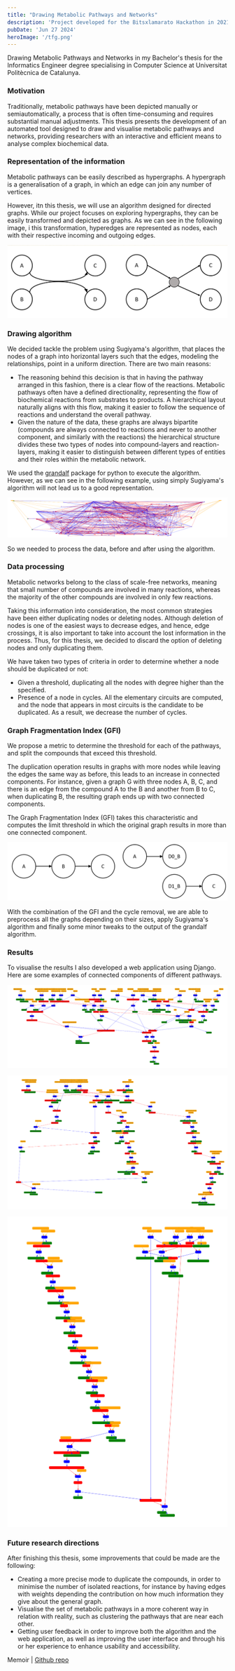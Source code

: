 ```yaml
---
title: "Drawing Metabolic Pathways and Networks"
description: 'Project developed for the Bitsxlamarato Hackathon in 2021'
pubDate: 'Jun 27 2024'
heroImage: '/tfg.png'
---
```

Drawing Metabolic Pathways and Networks in my Bachelor's thesis for the Informatics Engineer degree specialising in Computer Science at Universitat Politècnica de Catalunya.

### Motivation

Traditionally, metabolic pathways have been depicted manually or semiautomatically, a process that is often time-consuming and requires substantial manual adjustments. This thesis presents the development of an automated tool designed
to draw and visualise metabolic pathways and networks, providing researchers with an interactive and efficient means to analyse complex biochemical data.

### Representation of the information

Metabolic pathways can be easily described as hypergraphs. A hypergraph is a generalisation of a graph, in which an edge can join any number of vertices.

However, itn this thesis, we will use an algorithm designed for directed graphs. While our project focuses on exploring hypergraphs, they can be easily transformed and depicted as graphs. As we can see in the following image, i this transformation, hyperedges are represented as nodes, each with their respective incoming and outgoing edges.

![1722537530437](image/tfg/1722537530437.png)

### Drawing algorithm

We decided tackle the problem using Sugiyama's algorithm, that places the nodes of a graph into horizontal layers such that the edges, modeling the relationships, point in a uniform direction. There are two main reasons:

* The reasoning behind this decision is that in having the pathway arranged in this fashion, there is a clear flow of the reactions. Metabolic pathways often have a defined directionality, representing the flow of biochemical reactions from substrates to products. A hierarchical layout naturally aligns with this flow, making it easier to follow the sequence of reactions and understand the overall pathway.
* Given the nature of the data, these graphs are always bipartite (compounds are always connected to reactions and never to another component, and similarly with the reactions) the hierarchical structure divides these two types of nodes into compound-layers and reaction-layers, making it easier to distinguish between different types of entities and their roles within the metabolic network.

We used the [grandalf](https://github.com/bdcht/grandalf) package for python to execute the algorithm. However, as we can see in the following example, using simply Sugiyama's algorithm will not lead us to a good representation.

![1722537768129](image/tfg/1722537768129.png)

So we needed to process the data, before and after using the algorithm.

### Data processing

Metabolic networks belong to the class of scale-free networks, meaning that small number of compounds are involved in many reactions, whereas the majority of the other compounds are involved in only few reactions.

Taking this information into consideration, the most common strategies have been either duplicating nodes or deleting nodes. Although deletion of nodes is one of the easiest ways to decrease edges, and hence, edge crossings, it is also important to take into account the lost information in the process. Thus, for this thesis, we decided to discard the option of deleting nodes and only duplicating them.

We have taken two types of criteria in order to determine whether a node should be duplicated or not:

* Given a threshold, duplicating all the nodes with degree higher than the specified.
* Presence of a node in cycles. All the elementary circuits are computed, and the node that appears in most circuits is the candidate to be duplicated. As a result, we decrease the number of cycles.

### Graph Fragmentation Index (GFI)

We propose a metric to determine the threshold for each of the pathways, and split the compounds that exceed this threshold.

The duplication operation results in graphs with more nodes while leaving the edges the same way as before, this leads to an increase in connected components. For instance, given a graph G with three nodes A, B, C, and there is an edge from the compound A to the B and another from B to C, when duplicating B, the resulting graph ends up with two connected components.

The Graph Fragmentation Index (GFI) takes this characteristic and computes the limit threshold in which the original graph results in more than one connected component.

![1722538185713](image/tfg/1722538185713.png)

With the combination of the GFI and the cycle removal, we are able to preprocess all the graphs depending on their sizes, apply Sugiyama's algorithm and finally some minor tweaks to the output of the grandalf algorithm.

### Results

To visualise the results I also developed a web application using Django. Here are some examples of connected components of different pathways.

![1722538658238](image/tfg/1722538658238.png)

![1722538690576](image/tfg/1722538690576.png)

![1722538695394](image/tfg/1722538695394.png)

### Future research directions

After finishing this thesis, some improvements that could be made are the following:

* Creating a more precise mode to duplicate the compounds, in order to minimise the number of isolated reactions, for instance by having edges with weights depending the contribution on how much information they give about the general graph.
* Visualise the set of metabolic pathways in a more coherent way in relation with reality, such as clustering the pathways that are near each other.
* Getting user feedback in order to improve both the algorithm and the web application, as well as improving the user interface and through his or her experience to enhance usability and accessibility.

Memoir | [Github repo](https://github.com/LauraHPG/TFG-Drawing-oriented-metabolic-pathways-and-networks)
